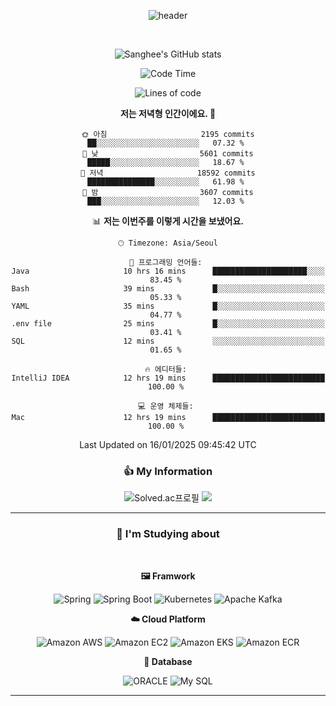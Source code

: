 <div align=center>
  
![header](https://capsule-render.vercel.app/api?type=shark&color=auto&customColorList=9&height=250&section=header&text=Sanghee's%20GitHub&fontSize=70)


<br>

![Sanghee's GitHub stats](https://github-readme-stats.vercel.app/api?username=sanghee0820&show_icons=true)

<!--START_SECTION:waka-->
![Code Time](http://img.shields.io/badge/Code%20Time-16%20hrs%2024%20mins-blue)

![Lines of code](https://img.shields.io/badge/%EC%A0%80%EB%8A%94%20%EC%97%AC%ED%83%9C%EA%B9%8C%EC%A7%80%20-9.8%20million%20%EC%A4%84%EC%9D%98%20%EC%BD%94%EB%93%9C%EB%A5%BC%20%EC%9E%91%EC%84%B1%ED%96%88%EC%96%B4%EC%9A%94.-blue)

**저는 저녁형 인간이에요. 🦉** 

```text
🌞 아침                     2195 commits        ██░░░░░░░░░░░░░░░░░░░░░░░   07.32 % 
🌆 낮　                     5601 commits        █████░░░░░░░░░░░░░░░░░░░░   18.67 % 
🌃 저녁                     18592 commits       ███████████████░░░░░░░░░░   61.98 % 
🌙 밤　                     3607 commits        ███░░░░░░░░░░░░░░░░░░░░░░   12.03 % 
```


📊 **저는 이번주를 이렇게 시간을 보냈어요.** 

```text
🕑︎ Timezone: Asia/Seoul

💬 프로그래밍 언어들: 
Java                     10 hrs 16 mins      █████████████████████░░░░   83.45 % 
Bash                     39 mins             █░░░░░░░░░░░░░░░░░░░░░░░░   05.33 % 
YAML                     35 mins             █░░░░░░░░░░░░░░░░░░░░░░░░   04.77 % 
.env file                25 mins             █░░░░░░░░░░░░░░░░░░░░░░░░   03.41 % 
SQL                      12 mins             ░░░░░░░░░░░░░░░░░░░░░░░░░   01.65 % 

🔥 에디터들: 
IntelliJ IDEA            12 hrs 19 mins      █████████████████████████   100.00 % 

💻 운영 체제들: 
Mac                      12 hrs 19 mins      █████████████████████████   100.00 % 
```


 Last Updated on 16/01/2025 09:45:42 UTC
<!--END_SECTION:waka-->

### 👍 My Information
![Solved.ac프로필](http://mazassumnida.wtf/api/mini/generate_badge?boj=lsh277604)
<a href="https://velog.io/@sanghee0820"><img src="https://img.shields.io/badge/velog-1DBF73?style=flat-square&logo=Vimeo&logoColor=white"/></a>

---
### 📖 I'm Studying about
<br>

**🖼️ Framwork**

![Spring](https://img.shields.io/badge/Spring-6DB33F.svg?&style=flat&logo=Spring&logoColor=white)
![Spring Boot](https://img.shields.io/badge/Spring%20Boot-6DB33F.svg?&style=flat&logo=Spring%20Boot&logoColor=white)
![Kubernetes](https://img.shields.io/badge/kubernetes-326CE5.svg?&style=flat&logo=kubernetes&logoColor=white)
![Apache Kafka](https://img.shields.io/badge/Apache%20Kafka-231F20.svg?&style=flat&logo=apachekafka&logoColor=white)

**☁️ Cloud Platform**

![Amazon AWS](https://img.shields.io/badge/Amazon%20AWS-232F3E.svg?&style=flat&logo=amazonaws&logoColor=white)
![Amazon EC2](https://img.shields.io/badge/Amazon%20EC2-FF9900.svg?&style=flat&logo=amazonec2&logoColor=white)
![Amazon EKS](https://img.shields.io/badge/Amazon%20EKS-FF9900.svg?&style=flat&logo=amazoneks&logoColor=white)
![Amazon ECR](https://img.shields.io/badge/Amazon%20ECR-FF9900.svg?&style=flat&logo=amazoneks&logoColor=white)

**💾 Database**

![ORACLE](https://img.shields.io/badge/ORACLE-F80000.svg?&style=flat&logo=oracle&logoColor=white)
![My SQL](https://img.shields.io/badge/My%20SQL-4479A1.svg?&style=flat&logo=mysql&logoColor=white)

---
</div>
